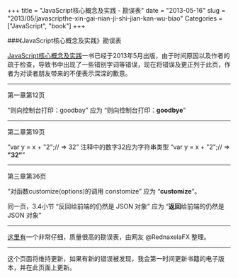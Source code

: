 +++
title = "JavaScript核心概念及实践 - 勘误表"
date = "2013-05-16"
slug = "2013/05/javascripthe-xin-gai-nian-ji-shi-jian-kan-wu-biao"
Categories = ["JavaScript", "book"]
+++

###《JavaScript核心概念及实践》勘误表

[JavaScript核心概念及实践](http://icodeit.org/jsccp/)一书已经于2013年5月出版，由于时间原因以及作者的疏于检查，导致书中出现了一些错别字词等错误，现在将错误及更正列于此页，作者为对读者朋友带来的不便表示深深的歉意。

- - -
第一章第12页

“则向控制台打印：goodbay” 应为 “则向控制台打印：**goodbye**”

- - -
第二章第19页

“var y = x + "2";// => 32” 注释中的数字32应为字符串类型 “var y = x + "2";// => **"32"**”

- - -
第三章第36页

“对函数customize(options)的调用 constomize” 应为 “**customize**”。

同一页，3.4小节
“反回给前端的仍然是 JSON 对象” 应为 “**返回**给前端的仍然是 JSON 对象”

- - -

[这里有](http://book.douban.com/review/5960403/)一个非常仔细，质量很高的勘误表，由网友 @RednaxelaFX 整理。

- - -
这个页面将维持更新，如果有新的错误被发现，我会第一时间更新书籍的电子版本，并在此页面上更新。
